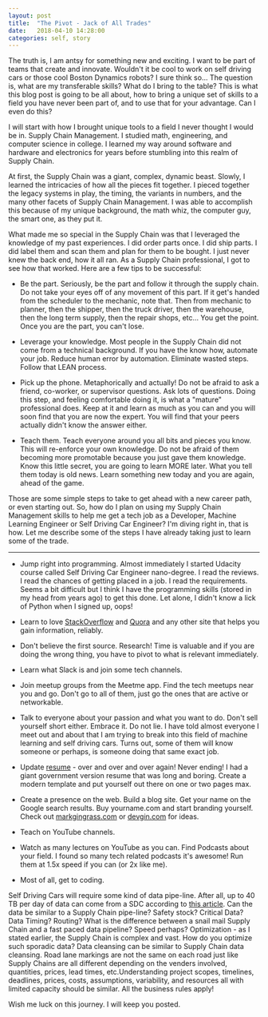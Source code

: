 ```yaml
---
layout: post
title:  "The Pivot - Jack of All Trades"
date:   2018-04-10 14:28:00
categories: self, story
---
```




The truth is, I am antsy for something new and exciting. I want to be part of teams that create and innovate. Wouldn't it be cool to work on self driving cars or those cool Boston Dynamics robots? I sure think so... The question is, what are my transferable skills? What do I bring to the table? This is what this blog post is going to be all about, how to bring a unique set of skills to a field you have never been part of, and to use that for your advantage. Can I even do this?

I will start with how I brought unique tools to a field I never thought I would be in. Supply Chain Management. I studied math, engineering, and computer science in college. I learned my way around software and hardware and electronics for years before stumbling into this realm of Supply Chain.

At first, the Supply Chain was a giant, complex, dynamic beast. Slowly, I learned the intricacies of how all the pieces fit together. I pieced together the legacy systems in play, the timing, the variants in numbers, and the many other facets of Supply Chain Management. I was able to accomplish this because of my unique background, the math whiz, the computer guy, the smart one, as they put it.

What made me so special in the Supply Chain was that I leveraged the knowledge of my past experiences. I did order parts once. I did ship parts. I did label them and scan them and plan for them to be bought. I just never knew the back end, how it all ran. As a Supply Chain professional, I got to see how that worked. Here are a few tips to be successful:

- Be the part. Seriously, be the part and follow it through the supply chain. Do not take your eyes off of any movement of this part. If it get's handed from the scheduler to the mechanic, note that. Then from mechanic to planner, then the shipper, then the truck driver, then the warehouse, then the long term supply, then the repair shops, etc... You get the point. Once you are the part, you can't lose.

- Leverage your knowledge. Most people in the Supply Chain did not come from a technical background. If you have the know how, automate your job. Reduce human error by automation. Eliminate wasted steps. Follow that LEAN process.

- Pick up the phone. Metaphorically and actually! Do not be afraid to ask a friend, co-worker, or supervisor questions. Ask lots of questions. Doing this step, and feeling comfortable doing it, is what a "mature" professional does. Keep at it and learn as much as you can and you will soon find that you are now the expert. You will find that your peers actually didn't know the answer either.

- Teach them. Teach everyone around you all bits and pieces you know. This will re-enforce your own knowledge. Do not be afraid of them becoming more promotable because you just gave them knowledge. Know this little secret, you are going to learn MORE later. What you tell them today is old news. Learn something new today and you are again, ahead of the game.

Those are some simple steps to take to get ahead with a new career path, or even starting out. So, how do I plan on using my Supply Chain Management skills to help me get a tech job as a Developer, Machine Learning Engineer or Self Driving Car Engineer? I'm diving right in, that is how. Let me describe some of the steps I have already taking just to learn some of the trade.
___
- Jump right into programming. Almost immediately I started Udacity course called Self Driving Car Engineer nano-degree. I read the reviews. I read the chances of getting placed in a job. I read the requirements. Seems a bit difficult but I think I have the programming skills (stored in my head from years ago) to get this done. Let alone, I didn't know a lick of Python when I signed up, oops!

- Learn to love [StackOverflow](http://www.stackoverflow.com) and [Quora](http://www.quora.com) and any other site that helps you gain information, reliably.

- Don't believe the first source. Research! Time is valuable and if you are doing the wrong thing, you have to pivot to what is relevant immediately.

- Learn what Slack is and join some tech channels.
- Join meetup groups from the Meetme app. Find the tech meetups near you and go. Don't go to all of them, just go the ones that are active or networkable.

- Talk to everyone about your passion and what you want to do. Don't sell yourself short either. Embrace it. Do not lie. I have told almost everyone I meet out and about that I am trying to break into this field of machine learning and self driving cars. Turns out, some of them will know someone or perhaps, is someone doing that same exact job.

- Update [resume](https://github.com/mtgingrass/Resume/blob/master/Mark%20Gingrass%20Single%20Page%20Resume%20Secure.pdf) - over and over and over again! Never ending! I had a giant government version resume that was long and boring. Create a modern template and put yourself out there on one or two pages max.

- Create a presence on the web. Build a blog site. Get your name on the Google search results. Buy yourname.com and start branding yourself. Check out [markgingrass.com](http://www.markgingrass.com) or [devgin.com](http://www.devgin.com) for ideas.
- Teach on YouTube channels.

- Watch as many lectures on YouTube as you can. Find Podcasts about your field. I found so many tech related podcasts it's awesome! Run them at 1.5x speed if you can (or 2x like me).

- Most of all, get to coding.


Self Driving Cars will require some kind of data pipe-line. After all, up to 40 TB per day of data can come from a SDC according to [this article](https://www.networkworld.com/article/3147892/internet/one-autonomous-car-will-use-4000-gb-of-dataday.html). Can the data be similar to a Supply Chain pipe-line? Safety stock? Critical Data? Data Timing? Routing? What is the difference between a snail mail Supply Chain and a fast paced data pipeline? Speed perhaps? Optimization - as I stated earlier, the Supply Chain is complex and vast. How do you optimize such sporadic data? Data cleansing can be similar to Supply Chain data cleansing. Road lane markings are not the same on each road just like Supply Chains are all different depending on the venders involved, quantities, prices, lead times, etc.Understanding project scopes, timelines, deadlines, prices, costs, assumptions, variability, and resources all with limited capacity should be similar. All the business rules apply!

Wish me luck on this journey. I will keep you posted. 
